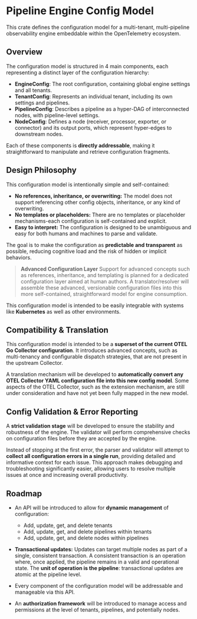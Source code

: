 # Pipeline Engine Config Model

This crate defines the configuration model for a multi-tenant, multi-pipeline
observability engine embeddable within the OpenTelemetry ecosystem.

## Overview

The configuration model is structured in 4 main components, each representing a
distinct layer of the configuration hierarchy:

- **EngineConfig**: The root configuration, containing global engine settings
  and all tenants.
- **TenantConfig**: Represents an individual tenant, including its own settings
  and pipelines.
- **PipelineConfig**: Describes a pipeline as a hyper-DAG of interconnected
  nodes, with pipeline-level settings.
- **NodeConfig**: Defines a node (receiver, processor, exporter, or connector)
  and its output ports, which represent hyper-edges to downstream nodes.

Each of these components is **directly addressable**, making it straightforward
to manipulate and retrieve configuration fragments.

## Design Philosophy

This configuration model is intentionally simple and self-contained:

- **No references, inheritance, or overwriting:** The model does not support
  referencing other config objects, inheritance, or any kind of overwriting.
- **No templates or placeholders:** There are no templates or placeholder
  mechanisms-each configuration is self-contained and explicit.
- **Easy to interpret:** The configuration is designed to be unambiguous and
  easy for both humans and machines to parse and validate.

The goal is to make the configuration as **predictable and transparent** as
possible, reducing cognitive load and the risk of hidden or implicit behaviors.

> **Advanced Configuration Layer** Support for advanced concepts such as
> references, inheritance, and templating is planned for a dedicated
> configuration layer aimed at human authors. A translator/resolver will
> assemble these advanced, versionable configuration files into this more
> self-contained, straightforward model for engine consumption.

This configuration model is intended to be easily integrable with systems like
**Kubernetes** as well as other environments.

## Compatibility & Translation

This configuration model is intended to be a **superset of the current OTEL Go
Collector configuration**. It introduces advanced concepts, such as
multi-tenancy and configurable dispatch strategies, that are not present in the
upstream Collector.

A translation mechanism will be developed to **automatically convert any OTEL
Collector YAML configuration file into this new config model**. Some aspects of
the OTEL Collector, such as the extension mechanism, are still under
consideration and have not yet been fully mapped in the new model.

## Config Validation & Error Reporting

A **strict validation stage** will be developed to ensure the stability and
robustness of the engine. The validator will perform comprehensive checks on
configuration files before they are accepted by the engine.

Instead of stopping at the first error, the parser and validator will attempt to
**collect all configuration errors in a single run**, providing detailed and
informative context for each issue. This approach makes debugging and
troubleshooting significantly easier, allowing users to resolve multiple issues
at once and increasing overall productivity.

## Roadmap

- An API will be introduced to allow for **dynamic management** of
  configuration:

  - Add, update, get, and delete tenants
  - Add, update, get, and delete pipelines within tenants
  - Add, update, get, and delete nodes within pipelines

- **Transactional updates:** Updates can target multiple nodes as part of a
  single, consistent transaction. A consistent transaction is an operation
  where, once applied, the pipeline remains in a valid and operational state.
  The **unit of operation is the pipeline**: transactional updates are atomic at
  the pipeline level.

- Every component of the configuration model will be addressable and manageable
  via this API.

- An **authorization framework** will be introduced to manage access and
  permissions at the level of tenants, pipelines, and potentially nodes.

